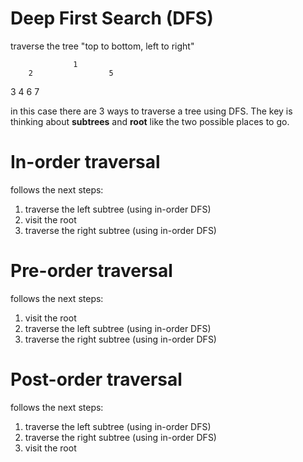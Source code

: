 # Deep First Search (DFS)
traverse the tree "top to bottom, left to right"

                  1
        2                 5
  3           4      6         7

in this case there are 3 ways to traverse a tree using DFS. The key is thinking about **subtrees** and **root** like the two possible places to go.

# In-order traversal
follows the next steps:
1. traverse the left subtree (using in-order DFS)
2. visit the root
3. traverse the right subtree (using in-order DFS)
  
# Pre-order traversal
follows the next steps:
1. visit the root
2. traverse the left subtree (using in-order DFS)
3. traverse the right subtree (using in-order DFS)

# Post-order traversal
follows the next steps:
1. traverse the left subtree (using in-order DFS)
2. traverse the right subtree (using in-order DFS)
3. visit the root

